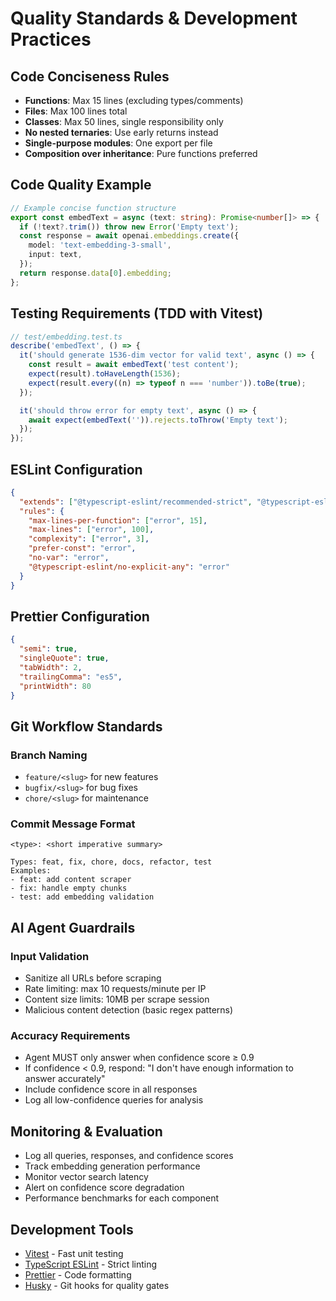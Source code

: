 # Quality Standards & Development Practices

## Code Conciseness Rules

- **Functions**: Max 15 lines (excluding types/comments)
- **Files**: Max 100 lines total
- **Classes**: Max 50 lines, single responsibility only
- **No nested ternaries**: Use early returns instead
- **Single-purpose modules**: One export per file
- **Composition over inheritance**: Pure functions preferred

## Code Quality Example

```typescript
// Example concise function structure
export const embedText = async (text: string): Promise<number[]> => {
  if (!text?.trim()) throw new Error('Empty text');
  const response = await openai.embeddings.create({
    model: 'text-embedding-3-small',
    input: text,
  });
  return response.data[0].embedding;
};
```

## Testing Requirements (TDD with Vitest)

```typescript
// test/embedding.test.ts
describe('embedText', () => {
  it('should generate 1536-dim vector for valid text', async () => {
    const result = await embedText('test content');
    expect(result).toHaveLength(1536);
    expect(result.every((n) => typeof n === 'number')).toBe(true);
  });

  it('should throw error for empty text', async () => {
    await expect(embedText('')).rejects.toThrow('Empty text');
  });
});
```

## ESLint Configuration

```json
{
  "extends": ["@typescript-eslint/recommended-strict", "@typescript-eslint/stylistic"],
  "rules": {
    "max-lines-per-function": ["error", 15],
    "max-lines": ["error", 100],
    "complexity": ["error", 3],
    "prefer-const": "error",
    "no-var": "error",
    "@typescript-eslint/no-explicit-any": "error"
  }
}
```

## Prettier Configuration

```json
{
  "semi": true,
  "singleQuote": true,
  "tabWidth": 2,
  "trailingComma": "es5",
  "printWidth": 80
}
```

## Git Workflow Standards

### Branch Naming

- `feature/<slug>` for new features
- `bugfix/<slug>` for bug fixes
- `chore/<slug>` for maintenance

### Commit Message Format

```
<type>: <short imperative summary>

Types: feat, fix, chore, docs, refactor, test
Examples:
- feat: add content scraper
- fix: handle empty chunks
- test: add embedding validation
```

## AI Agent Guardrails

### Input Validation

- Sanitize all URLs before scraping
- Rate limiting: max 10 requests/minute per IP
- Content size limits: 10MB per scrape session
- Malicious content detection (basic regex patterns)

### Accuracy Requirements

- Agent MUST only answer when confidence score ≥ 0.9
- If confidence < 0.9, respond: "I don't have enough information to answer accurately"
- Include confidence score in all responses
- Log all low-confidence queries for analysis

## Monitoring & Evaluation

- Log all queries, responses, and confidence scores
- Track embedding generation performance
- Monitor vector search latency
- Alert on confidence score degradation
- Performance benchmarks for each component

## Development Tools

- [Vitest](https://vitest.dev/) - Fast unit testing
- [TypeScript ESLint](https://typescript-eslint.io/) - Strict linting
- [Prettier](https://prettier.io/) - Code formatting
- [Husky](https://typicode.github.io/husky/) - Git hooks for quality gates
